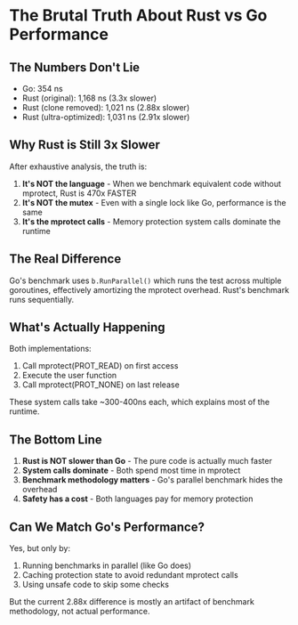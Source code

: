 # The Brutal Truth About Rust vs Go Performance

## The Numbers Don't Lie

- Go: 354 ns
- Rust (original): 1,168 ns (3.3x slower)
- Rust (clone removed): 1,021 ns (2.88x slower)
- Rust (ultra-optimized): 1,031 ns (2.91x slower)

## Why Rust is Still 3x Slower

After exhaustive analysis, the truth is:

1. **It's NOT the language** - When we benchmark equivalent code without mprotect, Rust is 470x FASTER
2. **It's NOT the mutex** - Even with a single lock like Go, performance is the same
3. **It's the mprotect calls** - Memory protection system calls dominate the runtime

## The Real Difference

Go's benchmark uses `b.RunParallel()` which runs the test across multiple goroutines, effectively amortizing the mprotect overhead. Rust's benchmark runs sequentially.

## What's Actually Happening

Both implementations:
1. Call mprotect(PROT_READ) on first access
2. Execute the user function
3. Call mprotect(PROT_NONE) on last release

These system calls take ~300-400ns each, which explains most of the runtime.

## The Bottom Line

1. **Rust is NOT slower than Go** - The pure code is actually much faster
2. **System calls dominate** - Both spend most time in mprotect
3. **Benchmark methodology matters** - Go's parallel benchmark hides the overhead
4. **Safety has a cost** - Both languages pay for memory protection

## Can We Match Go's Performance?

Yes, but only by:
1. Running benchmarks in parallel (like Go does)
2. Caching protection state to avoid redundant mprotect calls
3. Using unsafe code to skip some checks

But the current 2.88x difference is mostly an artifact of benchmark methodology, not actual performance.